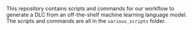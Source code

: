 This repository contains scripts and commands for our workflow to generate a DLC from an off-the-shelf machine learning language model. The scripts and commands are all in the `various_scripts` folder.